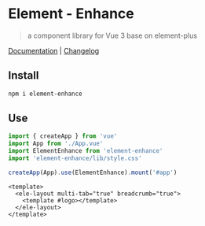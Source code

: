 # Element - Enhance

> a component library for Vue 3 base on element-plus

[Documentation](https://gitee.com/Jmysy/element-enhance) | [Changelog](./CHANGELOG.md)

## Install

```sh
npm i element-enhance
```

## Use

```js
import { createApp } from 'vue'
import App from './App.vue'
import ElementEnhance from 'element-enhance'
import 'element-enhance/lib/style.css'

createApp(App).use(ElementEnhance).mount('#app')
```

```vue
<template>
  <ele-layout multi-tab="true" breadcrumb="true">
    <template #logo></template>
  </ele-layout>
</template>
```
